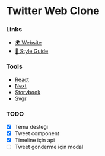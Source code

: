 # Twitter Web Clone

### Links
- [🌍 Website](https://twitter-web-react.now.sh)
- [🦄 Style Guide](https://twitter-web-react.now.sh/ui/index.html)

### Tools
- [React](https://reactjs.org)
- [Next](https://nextjs.org)
- [Storybook](https://storybook.js.org)
- [Svgr](https://react-svgr.com)


### TODO
- [x] Tema desteği
- [x] Tweet component
- [x] Timeline için api
- [ ] Tweet gönderme için modal
